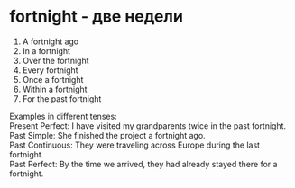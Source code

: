 # fortnight - две недели

1. A fortnight ago  
2. In a fortnight  
3. Over the fortnight  
4. Every fortnight  
5. Once a fortnight  
6. Within a fortnight  
7. For the past fortnight  

Examples in different tenses:  
Present Perfect: I have visited my grandparents twice in the past fortnight.  
Past Simple: She finished the project a fortnight ago.  
Past Continuous: They were traveling across Europe during the last fortnight.  
Past Perfect: By the time we arrived, they had already stayed there for a fortnight.
